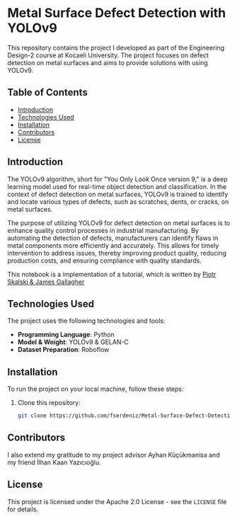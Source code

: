 # Metal Surface Defect Detection with YOLOv9

This repository contains the project I developed as part of the Engineering Design-2 course at Kocaeli University. The project focuses on defect detection on metal surfaces and aims to provide solutions with using YOLOv9.

## Table of Contents

- [Introduction](#introduction)
- [Technologies Used](#technologies-used)
- [Installation](#installation)
- [Contributors](#contributors)
- [License](#license)

## Introduction

The YOLOv9 algorithm, short for "You Only Look Once version 9," is a deep learning model used for real-time object detection and classification. In the context of defect detection on metal surfaces, YOLOv9 is trained to identify and locate various types of defects, such as scratches, dents, or cracks, on metal surfaces.

The purpose of utilizing YOLOv9 for defect detection on metal surfaces is to enhance quality control processes in industrial manufacturing. By automating the detection of defects, manufacturers can identify flaws in metal components more efficiently and accurately. This allows for timely intervention to address issues, thereby improving product quality, reducing production costs, and ensuring compliance with quality standards.

This notebook is a implementation of a tutorial, which is written by [Piotr Skalski & James Gallagher](https://blog.roboflow.com/train-yolov9-model/)  

## Technologies Used

The project uses the following technologies and tools:

- **Programming Language**: Python
- **Model & Weight**: YOLOv9 & GELAN-C
- **Dataset Preparation**: Roboflow

## Installation

To run the project on your local machine, follow these steps:

1. Clone this repository:
   ```bash
   git clone https://github.com/fserdeniz/Metal-Surface-Defect-Detection-with-YOLOv9.git
   ```

## Contributors

I also extend my gratitude to my project advisor Ayhan Küçükmanisa and my friend İlhan Kaan Yazıcıoğlu.

## License

This project is licensed under the Apache 2.0 License - see the `LICENSE` file for details.
